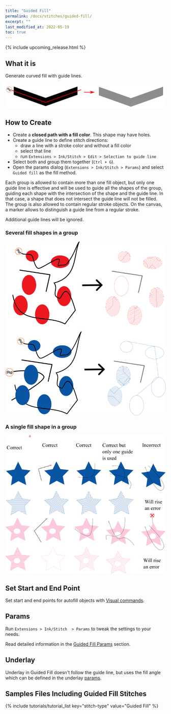 ```yaml
---
title: "Guided Fill"
permalink: /docs/stitches/guided-fill/
excerpt: ""
last_modified_at: 2022-05-19
toc: true
---
```

{% include upcoming_release.html %}

## What it is
Generate curved fill with guide lines.

![Fill stitch detail](/assets/images/docs/guided-fill-detail.jpg)






## How to Create

* Create a **closed path with a fill color**. This shape may have holes.
* Create a guide line to define stitch directions:
    * draw a line with a stroke color and without a fill color
    * select that line
    * run `Extensions > Ink/Stitch > Edit > Selection to guide line`
* Select both and group them together (`Ctrl + G`).  
* Open the params dialog (`Extensions > Ink/Stitch > Params`) and select `Guided fill` as the fill method.

Each group is allowed to contain more than one fill object, but only one guide line is effective and will be used to guide all the shapes of the group, guiding each shape with the intersection of the shape and the guide line. In that case, a shape that does not intersect the guide line will not be filled. The group is also allowed to contain regular stroke objects. On the canvas, a   marker allows to distinguish a guide line from a regular stroke.

Additional guide lines will be ignored.
  

### Several fill shapes in a group 
![Guided Fill Group](/assets/images/docs/guided-fill-group.png)

### A single fill shape  in a group
![Guided Fill One in a Group](/assets/images/docs/en/guided-fill-single-en.png)

## Set Start and End Point

Set start and end points for autofill objects with [Visual commands](/docs/commands/).

## Params

Run `Extensions > Ink/Stitch  > Params` to tweak the settings to your needs.

Read detailed information in the [Guided Fill Params](/docs/params/#guided-fill-params) section.

## Underlay

Underlay in Guided Fill doesn't follow the guide line, but uses the fill angle which can be defined in the underlay [params](/docs/params/#fill-underlay).

## Samples Files Including Guided Fill Stitches
{% include tutorials/tutorial_list key="stitch-type" value="Guided Fill" %}
